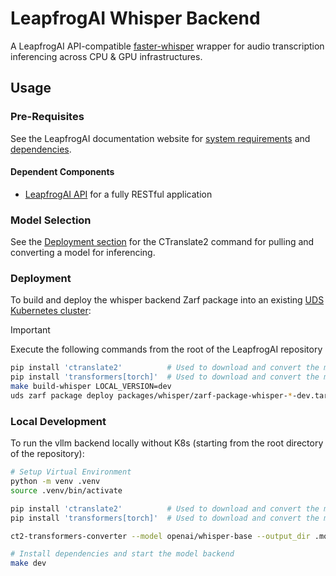 # LeapfrogAI Whisper Backend

A LeapfrogAI API-compatible [faster-whisper](https://github.com/SYSTRAN/faster-whisper) wrapper for audio transcription inferencing across CPU & GPU infrastructures.

## Usage

### Pre-Requisites

See the LeapfrogAI documentation website for [system requirements](https://docs.leapfrog.ai/docs/local-deploy-guide/requirements/) and [dependencies](https://docs.leapfrog.ai/docs/local-deploy-guide/dependencies/).

#### Dependent Components

- [LeapfrogAI API](../api/README.md) for a fully RESTful application

### Model Selection

See the [Deployment section](#deployment) for the CTranslate2 command for pulling and converting a model for inferencing.

### Deployment

To build and deploy the whisper backend Zarf package into an existing [UDS Kubernetes cluster](../k3d-gpu/README.md):

> [!IMPORTANT]
> Execute the following commands from the root of the LeapfrogAI repository

```bash
pip install 'ctranslate2'          # Used to download and convert the model weights
pip install 'transformers[torch]'  # Used to download and convert the model weights
make build-whisper LOCAL_VERSION=dev
uds zarf package deploy packages/whisper/zarf-package-whisper-*-dev.tar.zst --confirm
```

### Local Development

To run the vllm backend locally without K8s (starting from the root directory of the repository):

```bash
# Setup Virtual Environment
python -m venv .venv
source .venv/bin/activate

pip install 'ctranslate2'          # Used to download and convert the model weights
pip install 'transformers[torch]'  # Used to download and convert the model weights

ct2-transformers-converter --model openai/whisper-base --output_dir .model --copy_files tokenizer.json --quantization float32

# Install dependencies and start the model backend
make dev
```
